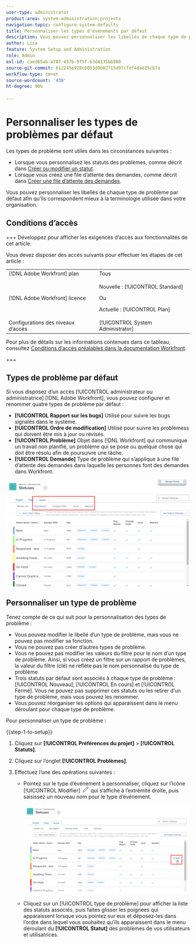 ```yaml
---
user-type: administrator
product-area: system-administration;projects
navigation-topic: configure-system-defaults
title: Personnaliser les types d'événements par défaut
description: Vous pouvez personnaliser les libellés de chaque type de problème par défaut afin qu’ils correspondent mieux à la terminologie utilisée dans votre organisation. Les types de problème sont utiles pour personnaliser les statuts des problèmes et créer des files d’attente des demandes.
author: Lisa
feature: System Setup and Administration
role: Admin
exl-id: caed65ab-a787-437b-9f5f-b3d4135bb980
source-git-commit: 612243e928c6053d9b02715d9fcfef4dae25cb7a
workflow-type: tm+mt
source-wordcount: '438'
ht-degree: 90%

---
```


# Personnaliser les types de problèmes par défaut

Les types de problème sont utiles dans les circonstances suivantes :

* Lorsque vous personnalisez les statuts des problèmes, comme décrit dans [Créer ou modifier un statut](../../../administration-and-setup/customize-workfront/creating-custom-status-and-priority-labels/create-or-edit-a-status.md).
* Lorsque vous créez une file d’attente des demandes, comme décrit dans [Créer une file d’attente des demandes](../../../manage-work/requests/create-and-manage-request-queues/create-request-queue.md).

Vous pouvez personnaliser les libellés de chaque type de problème par défaut afin qu’ils correspondent mieux à la terminologie utilisée dans votre organisation.

## Conditions d’accès

+++ Développez pour afficher les exigences d’accès aux fonctionnalités de cet article.

Vous devez disposer des accès suivants pour effectuer les étapes de cet article :

<table style="table-layout:auto"> 
 <col> 
 <col> 
 <tbody> 
  <tr> 
   <td role="rowheader">[!DNL Adobe Workfront] plan</td> 
   <td>Tous</td> 
  </tr> 
  <tr> 
   <td role="rowheader">[!DNL Adobe Workfront] licence</td> 
   <td><p>Nouvelle : [!UICONTROL Standard]</p>
   Ou
   <p>Actuelle : [!UICONTROL Plan]</p>
   </td> 
  </tr>
  <tr>
   <td role="rowheader">Configurations des niveaux d’accès</td> 
   <td>[!UICONTROL System Administrator]</td>
  </tr> 
 </tbody> 
</table>

Pour plus de détails sur les informations contenues dans ce tableau, consultez [Conditions d’accès préalables dans la documentation Workfront](/help/quicksilver/administration-and-setup/add-users/access-levels-and-object-permissions/access-level-requirements-in-documentation.md).

+++

## Types de problème par défaut

Si vous disposez d’un accès [!UICONTROL administrateur ou administratrice] [!DNL Adobe Workfront], vous pouvez configurer et renommer quatre types de problème par défaut :

* **[!UICONTROL Rapport sur les bugs]** Utilisé pour suivre les bugs signalés dans le système.
* **[!UICONTROL Ordre de modification]** Utilisé pour suivre les problèmess qui doivent être mis à jour ou révisés.
* **[!UICONTROL Problème]** Objet dans [!DNL Workfront] qui communique un travail non planifié, un problème qui se pose ou quelque chose qui doit être résolu afin de poursuivre une tâche.
* **[!UICONTROL Demande]** Type de problème qui s’applique à une file d’attente des demandes dans laquelle les personnes font des demandes dans Workfront.

![Types de problème par défaut](assets/default-issue-types.png)

## Personnaliser un type de problème

Tenez compte de ce qui suit pour la personnalisation des types de problème :

* Vous pouvez modifier le libellé d’un type de problème, mais vous ne pouvez pas modifier sa fonction.
* Vous ne pouvez pas créer d’autres types de problème.
* Vous ne pouvez pas modifier les valeurs du filtre pour le nom d’un type de problème. Ainsi, si vous créez un filtre sur un rapport de problèmes, la valeur du filtre (clé) ne reflète pas le nom personnalisé du type de problème.
* Trois statuts par défaut sont associés à chaque type de problème : [!UICONTROL Nouveau], [!UICONTROL En cours] et [!UICONTROL Fermé]. Vous ne pouvez pas supprimer ces statuts ou les retirer d’un type de problème, mais vous pouvez les renommer.
* Vous pouvez réorganiser les options qui apparaissent dans le menu déroulant pour chaque type de problème.

Pour personnaliser un type de problème :

{{step-1-to-setup}}

1. Cliquez sur **[!UICONTROL Préférences du projet]** > **[!UICONTROL Statuts]**.

1. Cliquez sur l’onglet **[!UICONTROL Problèmes]**.
1. Effectuez l’une des opérations suivantes :

   * Pointez sur le type d’événement à personnaliser, cliquez sur l’icône [!UICONTROL Modifier] ![Icône Modifier](assets/edit-icon.png) qui s’affiche à l’extrémité droite, puis saisissez un nouveau nom pour le type d’événement.

     ![Personnaliser le type d&#39;événement](assets/customize-issue-type.png)

   * Cliquez sur un [!UICONTROL type de problème] pour afficher la liste des statuts associés, puis faites glisser les poignées qui apparaissent lorsque vous pointez sur eux et déposez-les dans l’ordre dans lequel vous souhaitez qu’ils apparaissent dans le menu déroulant du **[!UICONTROL Statut]** des problèmes de vos utilisateurs et utilisatrices.
